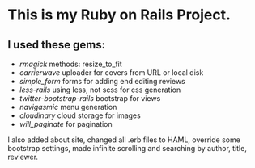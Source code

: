 # This is my Ruby on Rails Project.


## I used these gems:

* *rmagick* methods: resize_to_fit
* *carrierwave* uploader for covers from URL or local disk
* *simple_form* forms for adding end editing reviews
* *less-rails* using less, not scss for css generation
* *twitter-bootstrap-rails* bootstrap for views
* *navigasmic* menu generation
* *cloudinary* cloud storage for images
* *will_paginate* for pagination


I also added about site, changed all .erb files to HAML, override some bootstrap settings, made infinite scrolling and searching by author, title, reviewer.

